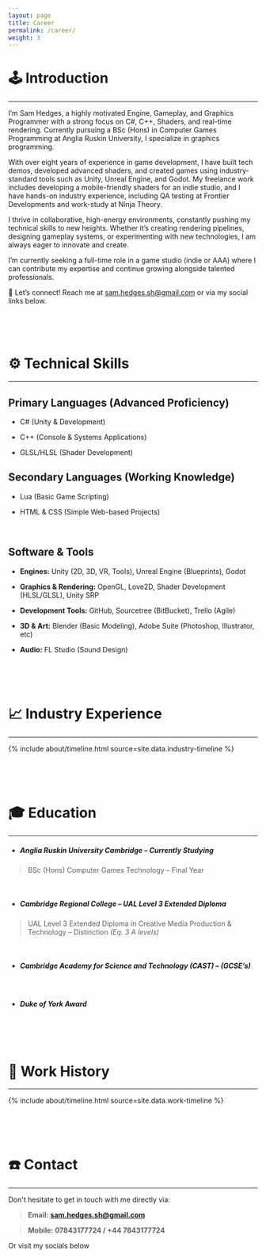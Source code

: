 ```yaml
---
layout: page
title: Career
permalink: /career/
weight: 3
---
```


# **🕹️ Introduction️**

---

I’m Sam Hedges, a highly motivated Engine, Gameplay, and Graphics Programmer with a strong focus on C#, C++, Shaders, and real-time rendering. Currently pursuing a BSc (Hons) in Computer Games Programming at Anglia Ruskin University, I specialize in graphics programming.

With over eight years of experience in game development, I have built tech demos, developed advanced shaders, and created games using industry-standard tools such as Unity, Unreal Engine, and Godot. My freelance work includes developing a mobile-friendly shaders for an indie studio, and I have hands-on industry experience, including QA testing at Frontier Developments and work-study at Ninja Theory.

I thrive in collaborative, high-energy environments, constantly pushing my technical skills to new heights. Whether it’s creating rendering pipelines, designing gameplay systems, or experimenting with new technologies, I am always eager to innovate and create.

I’m currently seeking a full-time role in a game studio (indie or AAA) where I can contribute my expertise and continue growing alongside talented professionals.

📩 Let’s connect! Reach me at sam.hedges.sh@gmail.com or via my social links below.

<p>&nbsp;</p>
<p>&nbsp;</p>

# **⚙️ Technical Skills️**

---

## Primary Languages (Advanced Proficiency)

-   C# (Unity & Development)

-   C++ (Console & Systems Applications)
    
-   GLSL/HLSL (Shader Development)
    

## Secondary Languages (Working Knowledge)

-   Lua (Basic Game Scripting)
    
-   HTML & CSS (Simple Web-based Projects)

<p>&nbsp;</p>

## Software & Tools

-   **Engines:** Unity (2D, 3D, VR, Tools), Unreal Engine (Blueprints), Godot
    
-   **Graphics & Rendering:** OpenGL, Love2D, Shader Development (HLSL/GLSL), Unity SRP
    
-   **Development Tools:** GitHub, Sourcetree (BitBucket), Trello (Agile)
    
-   **3D & Art:** Blender (Basic Modeling), Adobe Suite (Photoshop, Illustrator, etc)
    
-   **Audio:** FL Studio (Sound Design)

<p>&nbsp;</p>
<p>&nbsp;</p>

# **📈 Industry Experience**

---

{% include about/timeline.html source=site.data.industry-timeline %}

<p>&nbsp;</p>
<p>&nbsp;</p>

# **🎓 Education**

---

- ##### Anglia Ruskin University Cambridge – Currently Studying
> BSc (Hons) Computer Games Technology – Final Year
<p>&nbsp;</p>

- ##### Cambridge Regional College – UAL Level 3 Extended Diploma
> UAL Level 3 Extended Diploma in Creative Media Production & Technology – Distinction *(Eq. 3 A levels)*
<p>&nbsp;</p>

- ##### Cambridge Academy for Science and Technology (CAST) – (GCSE’s)
<p>&nbsp;</p>

- ##### Duke of York Award 
<p>&nbsp;</p>
<p>&nbsp;</p>

# **🏢 Work History**

---

{% include about/timeline.html source=site.data.work-timeline %}

<p>&nbsp;</p>
<p>&nbsp;</p>

# **☎️ Contact️**

---

Don't hesitate to get in touch with me directly via:

> **Email: [sam.hedges.sh@gmail.com](mailto:sam.hedges.sh@gmail.com)**

> **Mobile: 07843177724 / +44 7843177724**

Or visit my socials below